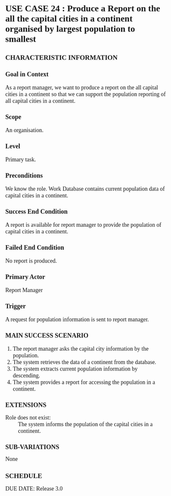 <h1 style="font-family: 'Times New Roman'">USE CASE 24 : Produce a Report on the all the capital cities in a continent organised by largest population to smallest</h1>
<h2 style="font-family: 'Times New Roman'"> CHARACTERISTIC INFORMATION</h2>
<h3 style="font-family: 'Times New Roman'; font-size: 20px">Goal in Context</h3>
<span style="font-family: 'Times New Roman'; font-size: 18px;"> As a report manager, we want to produce a report on the all capital cities in a continent so that we can support the population reporting of all capital cities in a continent.</span>

<h3 style="font-family: 'Times New Roman'; font-size: 20px">Scope</h3>
<span style="font-family: 'Times New Roman'; font-size: 18px;">An organisation.</span>

<h3 style="font-family: 'Times New Roman'; font-size: 20px">Level</h3>
<span style="font-family: 'Times New Roman'; font-size: 18px;">Primary task.</span>

<h3 style="font-family: 'Times New Roman'; font-size: 20px">Preconditions</h3>
<span style="font-family: 'Times New Roman'; font-size: 18px;">We know the role. Work Database contains current population data of capital cities in a continent.</span>

<h3 style="font-family: 'Times New Roman'; font-size: 20px">Success End Condition</h3>
<span style="font-family: 'Times New Roman'; font-size: 18px;"> A report is available for report manager to provide the population of capital cities in a continent.</span>

<h3 style="font-family: 'Times New Roman'; font-size: 20px">Failed End Condition</h3>
<span style="font-family: 'Times New Roman'; font-size: 18px;">No report is produced.</span>

<h3 style="font-family: 'Times New Roman'; font-size: 20px">Primary Actor</h3>
<span style="font-family: 'Times New Roman'; font-size: 18px;">Report Manager</span>

<h3 style="font-family: 'Times New Roman'; font-size: 20px">Trigger</h3>
<span style="font-family: 'Times New Roman'; font-size: 18px;">A request for population information is sent to report manager.</span>

<h3 style="font-family: 'Times New Roman'; font-size: 20px">MAIN SUCCESS SCENARIO</h3>
<ol>
<li style="font-family: 'Times New Roman'; font-size: 18px;">The report manager asks the capital city information by the population.</li>  
<li style="font-family: 'Times New Roman'; font-size: 18px;">The system retrieves the data of a continent from the database.</li>
<li style="font-family: 'Times New Roman'; font-size: 18px;">The system extracts current population information by descending.</li>
<li style="font-family: 'Times New Roman'; font-size: 18px;">The system provides a report for accessing the population in a continent. </li> 
</ol>
<h2 style="font-family: 'Times New Roman'; font-size: 20px">EXTENSIONS</h2>
<dl style="font-family: 'Times New Roman'; font-size: 18px">
<dt>Role does not exist:</dt>
<dd>The system informs the population of the capital cities in a continent.</dd>
</dl>
<h2 style="font-family: 'Times New Roman'; font-size: 20px">SUB-VARIATIONS</h2> 
<span style="font-family: 'Times New Roman';font-size: 18px;">None</span>
<h2 style="font-family: 'Times New Roman'">SCHEDULE</h2> 
<span style="font-family: 'Times New Roman'; font-size: 18px;"> DUE DATE: Release 3.0</span>
